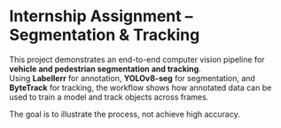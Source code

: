 # Internship Assignment – Segmentation & Tracking

This project demonstrates an end-to-end computer vision pipeline for **vehicle and pedestrian segmentation and tracking**.  
Using **Labellerr** for annotation, **YOLOv8-seg** for segmentation, and **ByteTrack** for tracking, the workflow shows how annotated data can be used to train a model and track objects across frames.  

The goal is to illustrate the process, not achieve high accuracy.
